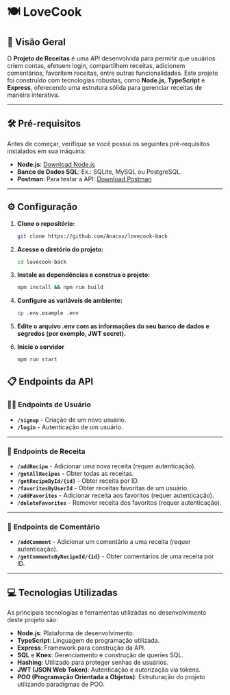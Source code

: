 # 🍽️ **LoveCook**

## 📖 **Visão Geral**
O **Projeto de Receitas** é uma API desenvolvida para permitir que usuários criem contas, efetuem login, compartilhem receitas, adicionem comentários, favoritem receitas, entre outras funcionalidades. Este projeto foi construído com tecnologias robustas, como **Node.js**, **TypeScript** e **Express**, oferecendo uma estrutura sólida para gerenciar receitas de maneira interativa.

---

## 🛠️ **Pré-requisitos**
Antes de começar, verifique se você possui os seguintes pré-requisitos instalados em sua máquina:

- **Node.js**: [Download Node.js](https://nodejs.org/)
- **Banco de Dados SQL**: Ex.: SQLite, MySQL ou PostgreSQL.
- **Postman**: Para testar a API: [Download Postman](https://www.postman.com/)

---

## ⚙️ **Configuração**

1. **Clone o repositório:**

   ```bash
   git clone https://github.com/Anacxx/lovecook-back
2. **Acesse o diretório do projeto:**
   ```bash
   cd lovecook-back
3. **Instale as dependências e construa o projeto:**  
    ```bash
    npm install && npm run build
4. **Configure as variáveis de ambiente:**  
    ```bash
    cp .env.example .env
5. **Edite o arquivo .env com as informações do seu banco de dados e segredos (por exemplo, JWT secret).** 
6. **Inicie o servidor** 
    ```bash
    npm run start

## 📋 **Endpoints da API**

### 🧑‍💻 **Endpoints de Usuário**
- **`/signup`** - Criação de um novo usuário.
- **`/login`** - Autenticação de um usuário.

---

### 🍴 **Endpoints de Receita**
- **`/addRecipe`** - Adicionar uma nova receita (requer autenticação).
- **`/getAllRecipes`** - Obter todas as receitas.
- **`/getRecipeById/{id}`** - Obter receita por ID.
- **`/favoritesByUserId`** - Obter receitas favoritas de um usuário.
- **`/addFavorites`** - Adicionar receita aos favoritos (requer autenticação).
- **`/deleteFavorites`** - Remover receita dos favoritos (requer autenticação).

---

### 💬 **Endpoints de Comentário**
- **`/addComment`** - Adicionar um comentário a uma receita (requer autenticação).
- **`/getCommentsByRecipeId/{id}`** - Obter comentários de uma receita por ID.

---

## 💻 **Tecnologias Utilizadas**
As principais tecnologias e ferramentas utilizadas no desenvolvimento deste projeto são:

- **Node.js**: Plataforma de desenvolvimento.
- **TypeScript**: Linguagem de programação utilizada.
- **Express**: Framework para construção da API.
- **SQL** e **Knex**: Gerenciamento e construção de queries SQL.
- **Hashing**: Utilizado para proteger senhas de usuários.
- **JWT (JSON Web Token)**: Autenticação e autorização via tokens.
- **POO (Programação Orientada a Objetos)**: Estruturação do projeto utilizando paradigmas de POO.
